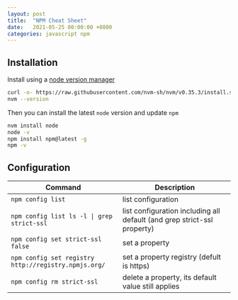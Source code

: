 ```yaml
---
layout: post
title:  "NPM Cheat Sheet"
date:   2021-05-25 00:00:00 +0800
categories: javascript npm
---
```


## Installation
Install using a [node version manager](http://npm.github.io/installation-setup-docs/installing/using-a-node-version-manager.html)
```sh
curl -o- https://raw.githubusercontent.com/nvm-sh/nvm/v0.35.3/install.sh | bash
nvm --version
```

Then you can install the latest `node` version and update `npm`
```sh
nvm install node
node -v
npm install npm@latest -g
npm -v
```

## Configuration

<table class="table">
	<colgroup>
		<col width="50%"/>
		<col width="50%"/>
	</colgroup>
	<thead class="thead-light">
		<tr>
			<th>Command</th>
			<th>Description</th>
		</tr>
	</thead>
	<tbody>
		<tr>
			<td>
				<code>npm config list</code>
			</td>
			<td>list configuration</td>
		</tr>
		<tr>
			<td>
				<code>npm config list ls -l | grep strict-ssl</code>
			</td>
			<td>list configuration including all default (and grep strict-ssl  property)</td>
		</tr>
		<tr>
			<td>
				<code>npm config set strict-ssl false</code>
			</td>
			<td>set a property</td>
		</tr>
		<tr>
			<td>
				<code>npm config set registry http://registry.npmjs.org/</code>
			</td>
			<td>set a property registry (defult is https)</td>
		</tr>
		<tr>
			<td>
				<code>npm config rm strict-ssl</code>
			</td>
			<td>delete a property, its default value still applies</td>
		</tr>
	</tbody>
</table>
